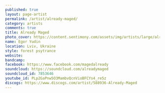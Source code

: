 ```yaml
---
published: true
layout: page-artist
permalink: /artist/already-maged/
category: artists
comments: true
title: Already Maged
photo_cover: https://content.sentimony.com/assets/img/artists/large/already-maged.jpg
name: Egor Yudin
location: Lviv, Ukraine
style: forest psytrance
website: 
bandcamp: 
facebook: https://www.facebook.com/magedalready
soundcloud: https://soundcloud.com/alreadymaged
soundcloud_id: 7853646
youtube_id: PLp2GaPnw5O3MambvQcnVioBFCYs4_re5z
discogs: https://www.discogs.com/artist/588936-Already-Maged
---
```

